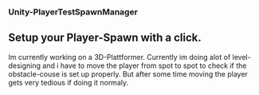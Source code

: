 ### Unity-PlayerTestSpawnManager
## Setup your Player-Spawn with a click.

Im currently working on a 3D-Plattformer.
Currently im doing alot of level-designing and i have to move the player from spot to spot
to check if the obstacle-couse is set up properly.
But after some time moving the player gets very tedious if doing it normaly.
